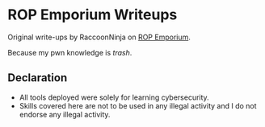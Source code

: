 # ROP Emporium Writeups

Original write-ups by RaccoonNinja on [ROP Emporium](https://ropemporium.com/).

Because my pwn knowledge is *trash*.

## Declaration

- All tools deployed were solely for learning cybersecurity.
- Skills covered here are not to be used in any illegal activity and I do not endorse any illegal activity.
